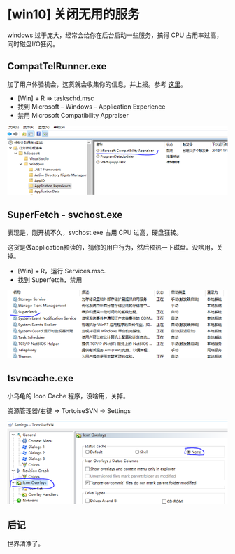 # [win10] 关闭无用的服务

windows 过于庞大，经常会给你在后台启动一些服务，搞得 CPU 占用率过高，同时磁盘I/O狂闪。


## CompatTelRunner.exe

加了用户体验机会，这货就会收集你的信息，并上报。参考 [这里][1]。

 * [Win] + R => taskschd.msc
 * 找到 Microsoft – Windows – Application Experience
 * 禁用 Microsoft Compatibility Appraiser

![](images/2018_11_10_disable_useless_services/compatibility_appraiser.png)


## SuperFetch - svchost.exe

表现是，刚开机不久，svchost.exe 占用 CPU 过高，硬盘狂转。

这货是做application预读的，猜你的用户行为，然后预热一下磁盘。没啥用，关掉。

* [Win] + R，运行 Services.msc.
* 找到 Superfetch，禁用

![](images/2018_11_10_disable_useless_services/superfetch.png)


## tsvncache.exe

小乌龟的 Icon Cache 程序，没啥用，关掉。

资源管理器/右键 => TortoiseSVN => Settings

![](images/2018_11_10_disable_useless_services/svn_status_cache.png)


[1]:https://superuser.com/questions/944067/windows-disk-i-o-100-at-boot-for-20-minutes
[2]:https://superuser.com/questions/645650/what-is-superfetch-and-its-relation-to-svchost-exe-localsystemnetworkrestricte


## 后记

世界清净了。
